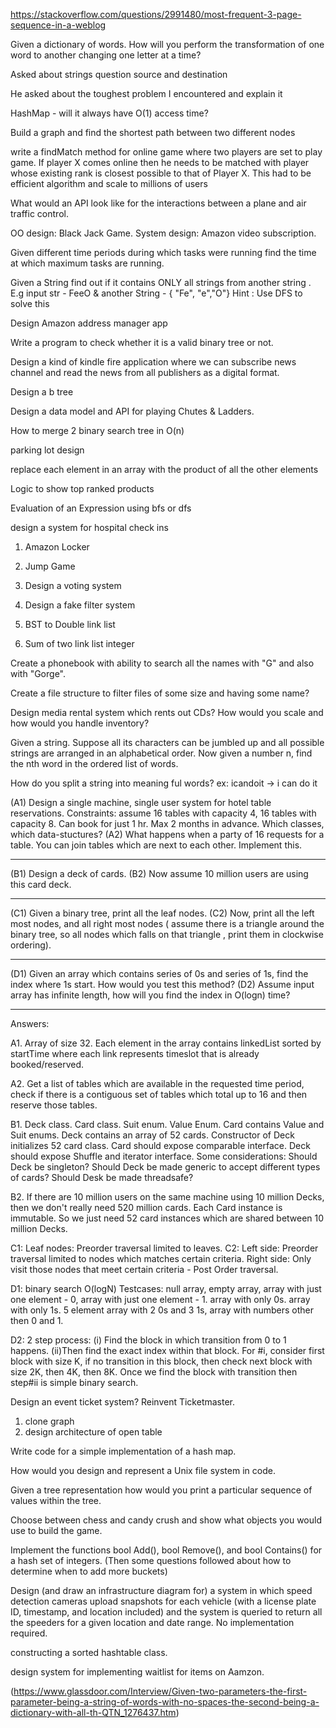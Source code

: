 https://stackoverflow.com/questions/2991480/most-frequent-3-page-sequence-in-a-weblog

Given a dictionary of words. How will you perform the transformation of one word to another changing one letter at a time?

Asked about strings question source and destination

He asked about the toughest problem I encountered and explain it

HashMap - will it always have O(1) access time?

Build a graph and find the shortest path between two different nodes

write a findMatch method for online game where two players are set to play game. If player X comes online then he needs to be matched with player whose existing rank is closest possible to that of Player X. This had to be efficient algorithm and scale to millions of users

What would an API look like for the interactions between a plane and air traffic control. 

OO design: Black Jack Game. System design: Amazon video subscription.  

Given different time periods during which tasks were running  find the time at which maximum tasks are running. 

Given a String find out if it contains ONLY all strings from another string .
 E.g input str  - FeeO & another String - { "Fe", "e","O"} 
 Hint : Use DFS to solve this
 
  Design Amazon address manager app 
  
  Write a program to check whether it is a valid binary tree or not.
  
Design a kind of kindle fire application where we can subscribe news channel and read the news from all publishers as a digital format.  

Design a b tree

Design a data model and API for playing Chutes & Ladders.  

How to merge 2 binary search tree in O(n)  

parking lot design

replace each element in an array with the product of all the other elements

Logic to show top ranked products

Evaluation of an Expression using bfs or dfs  

design a system for hospital check ins  

1. Amazon Locker
2. Jump Game
3. Design a voting system
4. Design a fake filter system  

2. BST to Double link list
3. Sum of two link list integer  

Create a phonebook with ability to search all the names with "G" and also with "Gorge".

Create a file structure to filter files of some size and having some name?

Design media rental system which rents out CDs? How would you scale and how would you handle inventory?  

Given a string. Suppose all its characters can be jumbled up and all possible strings are arranged in an alphabetical order. Now given a number n, find the nth word in the ordered list of words.

How do you split a string into meaning ful words? ex: icandoit -&gt; i can do it 

(A1) Design a single machine, single user system for hotel table reservations.
Constraints: assume 16 tables with capacity 4, 16 tables with capacity 8. Can book for just 1 hr. Max 2 months in advance.
Which classes, which data-stuctures?
(A2) What happens when a party of 16 requests for a table. You can join tables which are next to each other. Implement this.

------

(B1) Design a deck of cards.
(B2) Now assume 10 million users are using this card deck.

-------

(C1) Given a binary tree, print all the leaf nodes.
(C2) Now, print all the left most nodes, and all right most nodes ( assume there is a triangle around the binary tree, so all nodes which falls on that triangle , print them in clockwise ordering).

------

(D1) Given an array which contains series of 0s and series of 1s, find the index where 1s start.
How would you test this method?
(D2) Assume input array has infinite length, how will you find the index in O(logn) time?

----------
Answers:

A1. Array of size 32. Each element in the array contains linkedList sorted by startTime where each link represents timeslot that is already booked/reserved.

A2. Get a list of tables which are available in the requested time period, check if there is a contiguous set of tables which total up to 16 and then reserve those tables.

B1. Deck class. Card class. Suit enum. Value Enum. Card contains Value and Suit enums. Deck contains an array of 52 cards. Constructor of Deck initializes 52 card class.
Card should expose comparable interface.
Deck should expose Shuffle and iterator interface.
Some considerations: Should Deck be singleton? Should Deck be made generic to accept different types of cards? Should Desk be made threadsafe?

B2. If there are 10 million users on the same machine using 10 million Decks, then we don't really need 520 million cards.
Each Card instance is immutable. So we just need 52 card instances which are shared between 10 million Decks.

C1: Leaf nodes: Preorder traversal limited to leaves.
C2: Left side: Preorder traversal limited to nodes which matches certain criteria.
    Right side: Only visit those nodes that meet certain criteria - Post Order traversal.

D1: binary search O(logN)
     Testcases: null array, empty array, array with just one element - 0, array with just one element - 1.
           array with only 0s. array with only 1s. 5 element array with 2 0s and 3 1s, array with numbers other then 0 and 1.

D2: 2 step process: (i) Find the block in which transition from 0 to 1 happens. (ii)Then find the exact index within that block.
For #i, consider first block with size K, if no transition in this block, then check next block with size 2K, then 4K, then 8K. Once we find the block with transition then step#ii is simple binary search.  


Design an event ticket system? Reinvent Ticketmaster.  

1. clone graph
2. design architecture of open table  

Write code for a simple implementation of a hash map.  

How would you design and represent a Unix file system in code.  

Given a tree representation how would you print a particular sequence of values within the tree.

Choose between chess and candy crush and show what objects you would use to build the game.

Implement the functions bool Add(), bool Remove(), and bool Contains() for a hash set of integers. (Then some questions followed about how to determine when to add more buckets)  

Design (and draw an infrastructure diagram for) a system in which speed detection cameras upload snapshots for each vehicle (with a license plate ID, timestamp, and location included) and the system is queried to return all the speeders for a given location and date range. No implementation required.  

constructing a sorted hashtable class.  

design system for implementing waitlist for items on Aamzon.  


(https://www.glassdoor.com/Interview/Given-two-parameters-the-first-parameter-being-a-string-of-words-with-no-spaces-the-second-being-a-dictionary-with-all-th-QTN_1276437.htm)
